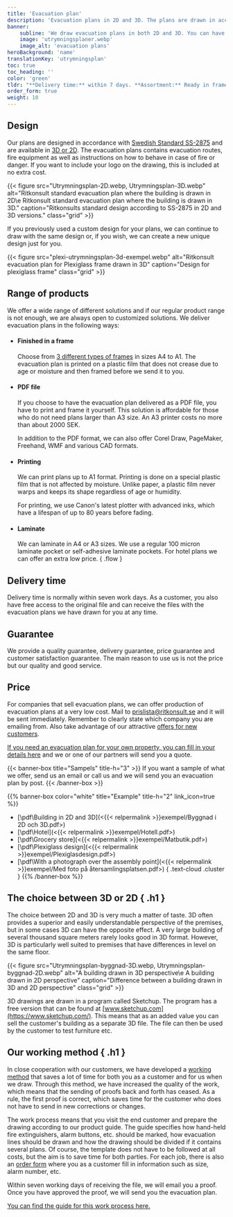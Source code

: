 ```yaml
---
title: 'Evacuation plan'
description: 'Evacuation plans in 2D and 3D. The plans are drawn in accordance with Swedish Standard SS-2875 or your own design and can be delivered ready-made in a frame, as a pdf file, printed or laminated.'
banner:
    subline: 'We draw evacuation plans in both 2D and 3D. You can have them delivered as a PDF file, print, laminated or finished in a frame.'
    image: 'utrymningsplaner.webp'
    image_alt: 'evacuation plans'
heroBackground: 'name'
translationKey: 'utrymningsplan'
toc: true
toc_heading: ''
color: 'green'
tldr: "**Delivery time:** within 7 days. **Assortment:** Ready in frame, PDF file, print or laminated. **Design:** 2D or 3D."
order_form: true
weight: 10
---
```


## Design
Our plans are designed in accordance with [Swedish Standard SS-2875](https://www.sis.se/produkter/terminologi-och-dokumentation/grafiska-symboler/publika-informationssymboler-skyltar-platar-etiketter/ss-28752019/) and are available in [3D or 2D](#the-choice-between-3d-or-2d). The evacuation plans contains evacuation routes, fire equipment as well as instructions on how to behave in case of fire or danger. If you want to include your logo on the drawing, this is included at no extra cost.

{{< figure src="Utrymningsplan-2D.webp, Utrymningsplan-3D.webp" alt="Ritkonsult standard evacuation plan where the building is drawn in 2D\e Ritkonsult standard evacuation plan where the building is drawn in 3D." caption="Ritkonsults standard design according to SS-2875 in 2D and 3D versions." class="grid" >}}

If you previously used a custom design for your plans, we can continue to draw with the same design or, if you wish, we can create a new unique design just for you.

{{< figure src="plexi-utrymningsplan-3d-exempel.webp" alt="Ritkonsult evacuation plan for Plexiglass frame drawn in 3D" caption="Design for plexiglass frame" class="grid" >}}

## Range of products

We offer a wide range of different solutions and if our regular product range is not enough, we are always open to customized solutions. We deliver evacuation plans in the following ways:

- #### Finished in a frame
    Choose from [3 different types of frames](/en/products/frames) in sizes A4 to A1. The evacuation plan is printed on a plastic film that does not crease due to age or moisture and then framed before we send it to you.
- #### PDF file
    If you choose to have the evacuation plan delivered as a PDF file, you have to print and frame it yourself. This solution is affordable for those who do not need plans larger than A3 size. An A3 printer costs no more than about 2000 SEK.

    In addition to the PDF format, we can also offer Corel Draw, PageMaker, Freehand, WMF and various CAD formats.
- #### Printing
    We can print plans up to A1 format. Printing is done on a special plastic film that is not affected by moisture. Unlike paper, a plastic film never warps and keeps its shape regardless of age or humidity.

    For printing, we use Canon's latest plotter with advanced inks, which have a lifespan of up to 80 years before fading.
- #### Laminate
    We can laminate in A4 or A3 sizes. We use a regular 100 micron laminate pocket or self-adhesive laminate pockets. For hotel plans we can offer an extra low price.
{ .flow }

## Delivery time
Delivery time is normally within seven work days. As a customer, you also have free access to the original file and can receive the files with the evacuation plans we have drawn for you at any time.

## Guarantee
We provide a quality guarantee, delivery guarantee, price guarantee and customer satisfaction guarantee. The main reason to use us is not the price but our quality and good service.

## Price

For companies that sell evacuation plans, we can offer production of evacuation plans at a very low cost. Mail to prislista@ritkonsult.se and it will be sent immediately. Remember to clearly state which company you are emailing from. Also take advantage of our attractive [offers for new customers](/en/offers).

[If you need an evacuation plan for your own property, you can fill in your details here](https://docs.google.com/forms/d/e/1FAIpQLSeiY4RLIAYLtd4R6pwxNEJjgXu2hsMb1W7wtw9cBG32I2e5eA/viewform) and we or one of our partners will send you a quote.

{{< banner-box title="Sampels" title-h="3" >}}
If you want a sample of what we offer, send us an email or call us and we will send you an evacuation plan by post.
{{< /banner-box >}}

{{% banner-box color="white" title="Example" title-h="2" link_icon=true %}}
-  [\\pdf\\Building in 2D and 3D](<{{< relpermalink >}}exempel/Byggnad i 2D och 3D.pdf>)
-  [\\pdf\\Hotel](<{{< relpermalink >}}exempel/Hotell.pdf>)
-  [\\pdf\\Grocery store](<{{< relpermalink >}}exempel/Matbutik.pdf>)
-  [\\pdf\\Plexiglass design](<{{< relpermalink >}}exempel/Plexiglasdesign.pdf>)
-  [\\pdf\\With a photograph over the assembly point](<{{< relpermalink >}}exempel/Med foto på återsamlingsplatsen.pdf>)
{ .text-cloud .cluster }
{{% /banner-box %}}

## The choice between 3D or 2D { .h1 }

The choice between 2D and 3D is very much a matter of taste. 3D often provides a superior and easily understandable perspective of the premises, but in some cases 3D can have the opposite effect. A very large building of several thousand square meters rarely looks good in 3D format. However, 3D is particularly well suited to premises that have differences in level on the same floor.

{{< figure src="Utrymningsplan-byggnad-3D.webp, Utrymningsplan-byggnad-2D.webp" alt="A building drawn in 3D perspective\e A building drawn in 2D perspective" caption="Difference between a building drawn in 3D and 2D perspective" class="grid" >}}

3D drawings are drawn in a program called Sketchup. The program has a free version that can be found at [www.sketchup.com](https://www.sketchup.com/). This means that as an added value you can sell the customer's building as a separate 3D file. The file can then be used by the customer to test furniture etc.

## Our working method { .h1 }

In close cooperation with our customers, we have developed a [working method](/en/guides/evacuation-plan) that saves a lot of time for both you as a customer and for us when we draw. Through this method, we have increased the quality of the work, which means that the sending of proofs back and forth has ceased. As a rule, the first proof is correct, which saves time for the customer who does not have to send in new corrections or changes.

The work process means that you visit the end customer and prepare the drawing according to our product guide. The guide specifies how hand-held fire extinguishers, alarm buttons, etc. should be marked, how evacuation lines should be drawn and how the drawing should be divided if it contains several plans. Of course, the template does not have to be followed at all costs, but the aim is to save time for both parties. For each job, there is also an [order form](/en/forms#evacuation-plan) where you as a customer fill in information such as size, alarm number, etc.

Within seven working days of receiving the file, we will email you a proof. Once you have approved the proof, we will send you the evacuation plan.

[You can find the guide for this work process here.](/en/guides/evacuation-plan)
